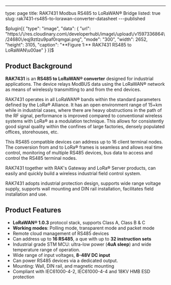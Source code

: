 ---
type: page
title: RAK7431 Modbus RS485 to LoRaWAN®  Bridge
listed: true
slug: rak7431-rs485-to-lorawan-converter-datasheet
---published

$plugin[{
    "type": "image",
    "data": {
        "url": "https:\/\/res.cloudinary.com\/developerhub\/image\/upload\/v1597336864\/24680\/eqj9ztlzu9paf0rqmgai.png",
        "mode": "300",
        "width": 2652,
        "height": 3105,
        "caption": "**Figure 1:** RAK7431 RS485 to LoRaWAN\u00ae"
    }
}]$

## Product Background

**RAK7431** is an **RS485 to LoRaWAN® converter** designed for industrial applications. The device relays ModBUS data using the LoRaWAN® network as means of wirelessly transmitting to and from the end devices.

RAK7431 operates in all LoRaWAN® bands within the standard parameters defined by the LoRa® Alliance. It has an open environment range of 15+km while in industrial cases, where there are heavy obstructions in the path of the RF signal, performance is improved compared to conventional wireless systems with LoRa® as a modulation technique. This allows for consistently good signal quality within the confines of large factories, densely populated offices, storehouses, etc.

This RS485 compatible devices can address up to 16 client terminal nodes. The conversion from and to LoRa® frames is seamless and allows real time control, monitoring of multiple RS485 devices, bus data to access and control the RS485 terminal nodes.

RAK7431 together with RAK's Gateway and LoRa® Server products, can easily and quickly build a wireless industrial field control system. 

RAK7431 adopts industrial protection design, supports wide range voltage supply, supports wall mounting and DIN rail installation, facilitates field installation and use.

## Product Features

- **LoRaWAN® 1.0.3** protocol stack, supports Class A, Class B & C 
- **Working modes**: Polling mode, transparent mode and packet mode 
- Remote cloud management of RS485 devices 
- Can address up to **16 RS485**, a que with up to **32 instruction sets**
- Industrial grade STM MCU: ultra-low power (**4uA sleep**) and wide temperature range of operation. 
- Wide range of input voltages, **8-48V DC input**
- Can power RS485 devices via a dedicated output. 
- Mounting: Wall, DIN rail, and magnetic mounting 
- Compliant with IEC61000-4-2, IEC61000-4-4 and 18KV HMB ESD protection

